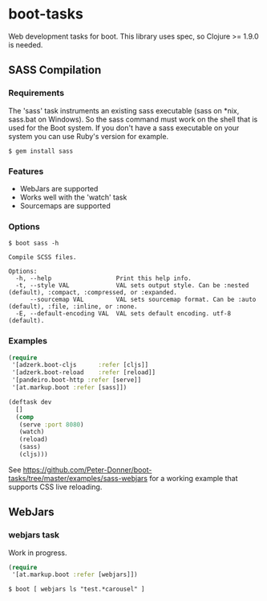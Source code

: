 # boot-tasks
Web development tasks for boot. This library uses spec, so Clojure >= 1.9.0 is needed.

## SASS Compilation

### Requirements
The 'sass' task instruments an existing sass executable (sass on *nix, sass.bat on Windows). So the sass command must work on the shell that is used for the Boot system. If you don't have a sass executable on your system you can use Ruby's version for example.

```
$ gem install sass
```

### Features
- WebJars are supported
- Works well with the 'watch' task
- Sourcemaps are supported

### Options
```
$ boot sass -h

Compile SCSS files.

Options:
  -h, --help                  Print this help info.
  -t, --style VAL             VAL sets output style. Can be :nested (default), :compact, :compressed, or :expanded.
      --sourcemap VAL         VAL sets sourcemap format. Can be :auto (default), :file, :inline, or :none.
  -E, --default-encoding VAL  VAL sets default encoding. utf-8 (default).
```

### Examples
```clojure
(require
 '[adzerk.boot-cljs      :refer [cljs]]
 '[adzerk.boot-reload    :refer [reload]]
 '[pandeiro.boot-http :refer [serve]]
 '[at.markup.boot :refer [sass]])

(deftask dev
  []
  (comp
   (serve :port 8080)
   (watch)
   (reload)
   (sass)
   (cljs)))
```
See https://github.com/Peter-Donner/boot-tasks/tree/master/examples/sass-webjars for a working example that supports CSS live reloading.

## WebJars
### webjars task
Work in progress.
```clojure
(require
 '[at.markup.boot :refer [webjars]])
```

```
$ boot [ webjars ls "test.*carousel" ]
```